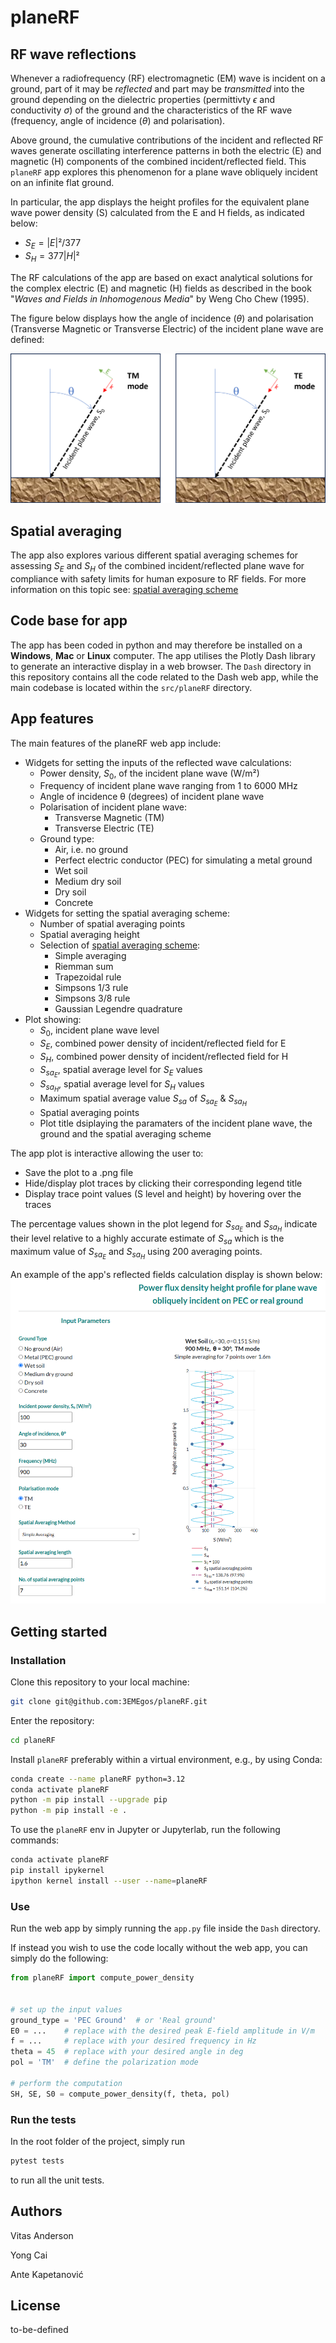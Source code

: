 # planeRF

## RF wave reflections
Whenever a radiofrequency (RF) electromagnetic (EM) wave is incident on a ground, part of it may be _reflected_ and part may be _transmitted_ into the ground depending on the dielectric properties (permittivty $\epsilon$ and conductivity $\sigma$) of the ground and the characteristics of the RF wave (frequency, angle of incidence ($\theta$) and polarisation). 

Above ground, the cumulative contributions of the incident and reflected RF waves generate oscillating interference patterns in both the electric (E) and magnetic (H) components of the combined incident/reflected field. This `planeRF` app explores this phenomenon for a plane wave obliquely incident on an infinite flat ground.

In particular, the app displays the height profiles for the equivalent plane wave power density (S) calculated from the E and H fields, as indicated below: 
+ $S_E=|E|²/377$
+ $S_H=377|H|²$

The RF calculations of the app are based on exact analytical solutions for the complex electric (E) and magnetic (H) fields as described in the book "_Waves and Fields in Inhomogenous Media_" by Weng Cho Chew (1995).

The figure below displays how the angle of incidence ($\theta$) and polarisation (Transverse Magnetic or Transverse Electric) of the incident plane wave are defined:

![TM & TE mode](assets/TM-TE-mode.png)

## Spatial averaging
The app also explores various different spatial averaging schemes for assessing $S_E$ and $S_H$ of the combined incident/reflected plane wave for compliance with safety limits for human exposure to RF fields. For more information on this topic see: [spatial averaging scheme](https://2fc.gitbook.io/spatial-avg-wg/methodology/numerical-approaches-for-spatial-averaging)

## Code base for app
The app has been coded in python and may therefore be installed on a **Windows**, **Mac** or **Linux** computer. The app utilises the Plotly Dash library to generate an interactive display in a web browser. The `Dash` directory in this repository contains all the code related to the Dash web app, while the main codebase is located within the `src/planeRF` directory.

## App features
The main features of the planeRF web app include:
+ Widgets for setting the inputs of the reflected wave calculations:
  + Power density, $S_0$, of the incident plane wave (W/m²)
  + Frequency of incident plane wave ranging from 1 to 6000 MHz
  + Angle of incidence θ (degrees) of incident plane wave
  + Polarisation of incident plane wave:
    + Transverse Magnetic (TM)
    + Transverse Electric (TE)
  + Ground type:
    + Air, i.e. no ground
    + Perfect electric conductor (PEC) for simulating a metal ground
    + Wet soil
    + Medium dry soil
    + Dry soil
    + Concrete
+ Widgets for setting the spatial averaging scheme:
  + Number of spatial averaging points
  + Spatial averaging height
  + Selection of [spatial averaging scheme](https://2fc.gitbook.io/spatial-avg-wg/methodology/numerical-approaches-for-spatial-averaging):
    + Simple averaging
    + Riemman sum
    + Trapezoidal rule
    + Simpsons 1/3 rule
    + Simpsons 3/8 rule
    + Gaussian Legendre quadrature
+ Plot showing:
  + $S_0$, incident plane wave level
  + $S_E$, combined power density of incident/reflected field for E
  + $S_H$, combined power density of incident/reflected field for H
  + $S_{sa_E}$, spatial average level for $S_E$ values
  + $S_{sa_H}$, spatial average level for $S_H$ values
  + Maximum spatial average value $S_{sa}$ of $S_{sa_E}$ & $S_{sa_H}$
  + Spatial averaging points
  + Plot title dsiplaying the paramaters of the incident plane wave, the ground and the spatial averaging scheme
  
The app plot is interactive allowing the user to:
  + Save the plot to a .png file
  + Hide/display plot traces by clicking their corresponding legend title
  + Display trace point values (S level and height) by hovering over the traces

The percentage values shown in the plot legend for  $S_{sa_E}$ and $S_{sa_H}$ indicate their level relative to a highly accurate estimate of $S_{sa}$ which is the maximum value of $S_{sa_E}$ and $S_{sa_H}$ using 200 averaging points.

An example of the app's reflected fields calculation display is shown below:
![Example display of planeRF app](assets/Example_app_display.png)


## Getting started

### Installation

Clone this repository to your local machine:
```bash
git clone git@github.com:3EMEgos/planeRF.git
```
Enter the repository:
```bash
cd planeRF
```
Install `planeRF` preferably within a virtual environment, e.g., by using Conda:
```bash
conda create --name planeRF python=3.12
conda activate planeRF
python -m pip install --upgrade pip
python -m pip install -e .
```
To use the `planeRF` env in Jupyter or Jupyterlab, run the following commands:
```bash
conda activate planeRF
pip install ipykernel
ipython kernel install --user --name=planeRF
```

### Use

Run the web app by simply running the `app.py` file inside the `Dash` directory.

If instead you wish to use the code locally without the web app, you can simply do the following:
```python
from planeRF import compute_power_density


# set up the input values
ground_type = 'PEC Ground'  # or 'Real ground'
E0 = ...    # replace with the desired peak E-field amplitude in V/m
f = ...     # replace with your desired frequency in Hz
theta = 45  # replace with your desired angle in deg
pol = 'TM'  # define the polarization mode

# perform the computation
SH, SE, S0 = compute_power_density(f, theta, pol)
```

### Run the tests

In the root folder of the project, simply run
```bash
pytest tests
```
to run all the unit tests.

## Authors
Vitas Anderson

Yong Cai

Ante Kapetanović

## License
to-be-defined
